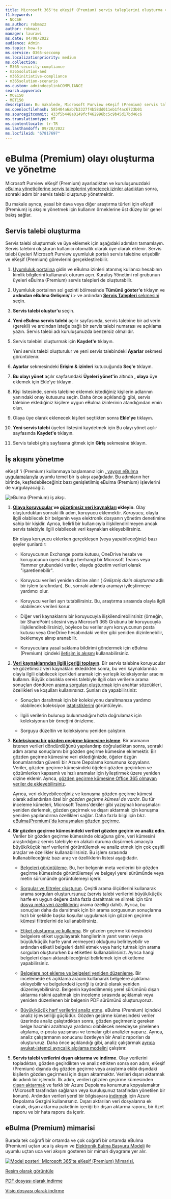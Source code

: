 ```yaml
---
title: Microsoft 365'te eKeşif (Premium) servis taleplerini oluşturma ve yönetme
f1.keywords:
- NOCSH
ms.author: robmazz
author: robmazz
manager: laurawi
ms.date: 04/08/2022
audience: Admin
ms.topic: how-to
ms.service: O365-seccomp
ms.localizationpriority: medium
ms.collection:
- M365-security-compliance
- m365solution-aed
- m365initiative-compliance
- m365solution-scenario
ms.custom: admindeeplinkCOMPLIANCE
search.appverid:
- MOE150
- MET150
description: Bu makalede, Microsoft Purview eKeşif (Premium) servis taleplerinin nasıl oluşturulacağı ve yönetileceğini açıklanmaktadır. İlk adım bir servis talebi oluşturmak ve eBulma (Premium) özelliklerini ve işlevselliğini kullanmaya başlamaktır.
ms.openlocfilehash: 585404a6ab7b3327f4b58dd011eb1f4ac6723b01
ms.sourcegitcommit: 433f5b448a0149fcf462996bc5c9b45d17bd46c6
ms.translationtype: MT
ms.contentlocale: tr-TR
ms.lasthandoff: 09/20/2022
ms.locfileid: "67817697"
---
```

# <a name="create-and-manage-an-ediscovery-premium-case"></a>eBulma (Premium) olayı oluşturma ve yönetme

Microsoft Purview eKeşif (Premium) ayarladıktan ve kuruluşunuzdaki [eBulma yöneticilerine servis taleplerini yönetecek izinler atadıktan](get-started-with-advanced-ediscovery.md#step-2-assign-ediscovery-permissions) sonra, sonraki adım bir servis talebi oluşturup yönetmektir.

Bu makale ayrıca, yasal bir dava veya diğer araştırma türleri için eKeşif (Premium) iş akışını yönetmek için kullanım örneklerine üst düzey bir genel bakış sağlar.

## <a name="create-a-case"></a>Servis talebi oluşturma

Servis talebi oluşturmak ve üye eklemek için aşağıdaki adımları tamamlayın. Servis talebini oluşturan kullanıcı otomatik olarak üye olarak eklenir. Servis talebi üyeleri Microsoft Purview uyumluluk portalı servis talebine erişebilir ve eKeşif (Premium) görevlerini gerçekleştirebilir.

1. <a href="https://go.microsoft.com/fwlink/p/?linkid=2077149" target="_blank">Uyumluluk portalına</a> gidin ve eBulma izinleri atanmış kullanıcı hesabının kimlik bilgilerini kullanarak oturum açın. Kuruluş Yönetimi rol grubunun üyeleri eBulma (Premium) servis talepleri de oluşturabilir.

2. Uyumluluk portalının sol gezinti bölmesinde **Tümünü göster'e** tıklayın ve **ardından eBulma Gelişmiş'i** >  ve ardından <a href="https://go.microsoft.com/fwlink/p/?linkid=2173764" target="_blank">**Servis Talepleri** sekmesini</a> seçin.

3. **Servis talebi oluştur'u** seçin.

4. **Yeni eBulma servis talebi** açılır sayfasında, servis talebine bir ad verin (gerekli) ve ardından isteğe bağlı bir servis talebi numarası ve açıklama yazın. Servis talebi adı kuruluşunuzda benzersiz olmalıdır.

5. Servis talebini oluşturmak için **Kaydet'e** tıklayın.

   Yeni servis talebi oluşturulur ve yeni servis talebindeki **Ayarlar** sekmesi görüntülenir.

6. **Ayarlar** sekmesindeki **Erişim & izinleri** kutucuğunda **Seç'e** tıklayın.

7. **Bu olayı yönet** açılır sayfasındaki **Üyeleri yönet'in** altında **, olaya** üye eklemek için Ekle'ye tıklayın.

8. Kişi listesinde, servis talebine eklemek istediğiniz kişilerin adlarının yanındaki onay kutusunu seçin. Daha önce açıklandığı gibi, servis talebine eklediğiniz kişilere uygun eBulma izinlerinin atandığından emin olun.

9. Olaya üye olarak eklenecek kişileri seçtikten sonra **Ekle'ye** tıklayın.

10. **Yeni servis talebi** üyeleri listesini kaydetmek için Bu olayı yönet açılır sayfasında **Kaydet'e** tıklayın.

11. Servis talebi giriş sayfasına gitmek için **Giriş** sekmesine tıklayın.

## <a name="manage-the-workflow"></a>İş akışını yönetme

eKeşif 'i (Premium) kullanmaya başlamanız için [, yaygın eBulma uygulamalarıyla](advanced-ediscovery-edrm.md) uyumlu temel bir iş akışı aşağıdadır. Bu adımların her birinde, keşfedebileceğiniz bazı genişletilmiş eBulma (Premium) işlevlerini de vurgulayacağız.

![eBulma (Premium) iş akışı.](../media/AeDWorkflow.png)

1. **[Olaya koruyucular](add-custodians-to-case.md) ve [gözetimsiz veri kaynakları](non-custodial-data-sources.md) ekleyin**. Olay oluşturduktan sonraki ilk adım, koruyucu eklemektir. *Koruyucu*, olayla ilgili olabilecek bir belgenin veya elektronik dosyanın yönetim denetimine sahip bir kişidir. Ayrıca, belirli bir kullanıcıyla ilişkilendirilmeyen ancak servis talebiyle ilgili olabilecek veri kaynakları ekleyebilirsiniz.

   Bir olaya koruyucu eklerken gerçekleşen (veya yapabileceğiniz) bazı şeyler şunlardır:

   - Koruyucunun Exchange posta kutusu, OneDrive hesabı ve koruyucunun üyesi olduğu herhangi bir Microsoft Teams veya Yammer grubundaki veriler, olayda gözetim verileri olarak "işaretlenebilir".
  
   - Koruyucu verileri yeniden dizine alınır ( *Gelişmiş dizin oluşturma* adlı bir işlem tarafından). Bu, sonraki adımda aramayı iyileştirmeye yardımcı olur.
  
   - Koruyucu verileri ayrı tutabilirsiniz. Bu, araştırma sırasında olayla ilgili olabilecek verileri korur.
  
   - Diğer veri kaynaklarını bir koruyucuyla ilişkilendirebilirsiniz (örneğin, bir SharePoint sitesini veya Microsoft 365 Grubunu bir koruyucuyla ilişkilendirebilirsiniz), böylece bu veriler aynı koruyucunun posta kutusu veya OneDrive hesabındaki veriler gibi yeniden dizinlenebilir, beklemeye alınıp aranabilir.

   - Koruyuculara yasal saklama bildirimi göndermek için eBulma (Premium) içindeki [iletişim iş akışını](managing-custodian-communications.md) kullanabilirsiniz.

2. **[Veri kaynaklarından ilgili içeriği toplayın](create-draft-collection.md)**. Bir servis talebine koruyucular ve gözetimsiz veri kaynakları ekledikten sonra, bu veri kaynaklarında olayla ilgili olabilecek içerikleri aramak için yerleşik koleksiyonlar aracını kullanın. Büyük olasılıkla servis talebiyle ilgili olan verilerle arama sonuçları döndüren [arama sorguları oluşturmak](building-search-queries.md) için anahtar sözcükleri, özellikleri ve koşulları kullanırsınız. Şunları da yapabilirsiniz:

   - Sonuçları daraltmak için bir koleksiyonu daraltmanıza yardımcı olabilecek koleksiyon [istatistiklerini](collection-statistics-reports.md) görüntüleyin.

   - İlgili verilerin bulunup bulunmadığını hızla doğrulamak için koleksiyonun bir örneğini önizleme.

   - Sorguyu düzeltin ve koleksiyonu yeniden çalıştırın.

3. **[Koleksiyonu bir gözden geçirme kümesine işleme](commit-draft-collection.md)**. Bir aramanın istenen verileri döndürdüğünü yapılandırıp doğruladıktan sonra, sonraki adım arama sonuçlarını bir gözden geçirme kümesine eklemektir. Bir gözden geçirme kümesine veri eklediğinizde, öğeler özgün konumlarından güvenli bir Azure Depolama konumuna kopyalanır. Veriler, gözden geçirme kümesindeki öğeleri gözden geçirirken ve çözümlerken kapsamlı ve hızlı aramalar için iyileştirmek üzere yeniden dizine eklenir. Ayrıca, [gözden geçirme kümesine Office 365 olmayan veriler de ekleyebilirsiniz](load-non-office-365-data-into-a-review-set.md).

   Ayrıca, veri ekleyebileceğiniz ve konuşma gözden geçirme kümesi olarak adlandırılan özel bir *gözden geçirme kümesi de vardır*. Bu tür inceleme kümeleri, Microsoft Teams'dekiler gibi yazışmalı konuşmaları yeniden derlemek, gözden geçirmek ve dışarı aktarmak için konuşma yeniden yapılandırma özellikleri sağlar. Daha fazla bilgi için bkz. [eBulma(Premium)'da konuşmaları gözden geçirme](conversation-review-sets.md).

4. **Bir gözden geçirme kümesindeki verileri gözden geçirin ve analiz edin**. Veriler bir gözden geçirme kümesinde olduğuna göre, veri kümesini araştırdığınız servis talebiyle en alakalı duruma düşürmek amacıyla büyük/küçük harf verilerini görüntülemek ve analiz etmek için çok çeşitli araçlar ve özellikler kullanabilirsiniz. Bu işlem sırasında kullanabileceğiniz bazı araç ve özelliklerin listesi aşağıdadır.

   - [Belgeleri görüntüleme](view-documents-in-review-set.md). Bu, her belgenin meta verilerini bir gözden geçirme kümesinde görüntülemeyi ve belgeyi yerel sürümünde veya metin sürümünde görüntülemeyi içerir.

   - [Sorgular ve filtreler oluşturun](review-set-search.md). Çeşitli arama ölçütlerini kullanarak arama sorguları oluşturursunuz (servis talebi verilerini büyük/küçük harfe en uygun değere daha fazla daraltmak ve silmek için tüm [dosya meta veri özelliklerini](document-metadata-fields-in-advanced-ediscovery.md) arama özelliği dahil). Ayrıca, bu sonuçları daha da daraltmak için bir arama sorgusunun sonuçlarına hızlı bir şekilde başka koşullar uygulamak için gözden geçirme kümesi filtrelerini de kullanabilirsiniz. 

   - [Etiket oluşturma ve kullanma](tagging-documents.md). Bir gözden geçirme kümesindeki belgelere etiket uygulayarak hangilerinin yanıt veren (veya büyük/küçük harfe yanıt vermeyen) olduğunu belirleyebilir ve ardından etiketli belgeleri dahil etmek veya hariç tutmak için arama sorguları oluştururken bu etiketleri kullanabilirsiniz. Ayrıca hangi belgeleri dışarı aktarabileceğinizi belirlemek için etiketleme yapabilirsiniz.

   - [Belgelere not ekleme ve belgeleri yeniden düzenleme](view-documents-in-review-set.md#annotate-view). Bir incelemede ek açıklama aracını kullanarak belgelere açıklama ekleyebilir ve belgelerdeki içeriği iş ürünü olarak yeniden düzenleyebilirsiniz. Belgenin kaydedilmemiş yerel sürümünü dışarı aktarma riskini azaltmak için inceleme sırasında açıklamalı veya yeniden düzenlenen bir belgenin PDF sürümünü oluşturuyoruz.

   - [Büyük/küçük harf verilerini analiz etme](analyzing-data-in-review-set.md). eBulma (Premium) içindeki analiz işlevselliği güçlüdür. Gözden geçirme kümesindeki veriler üzerinde analiz çalıştırdıktan sonra, gözden geçirmeniz gereken belge hacmini azaltmaya yardımcı olabilecek neredeyse yinelenen algılama, e-posta yazışması ve temalar gibi analizler yaparız. Ayrıca, analiz çalıştırmanın sonucunu özetleyen bir Analiz raporları da oluştururuz. Daha önce açıklandığı gibi, analiz çalıştırmak [ayrıca avukat-istemci ayrıcalık algılama modelini](attorney-privilege-detection.md#use-the-attorney-client-privilege-detection-model) çalıştırır.

5. **Servis talebi verilerini dışarı aktarma ve indirme**. Olay verilerini topladıktan, gözden geçirdikten ve analiz ettikten sonra son adım, eKeşif (Premium) dışında dış gözden geçirme veya araştırma ekibi dışındaki kişilerin gözden geçirmesi için dışarı aktarmaktır. Verileri dışarı aktarmak iki adımlı bir işlemdir. İlk adım, verileri gözden geçirme kümesinden [dışarı aktarmak](export-documents-from-review-set.md) ve farklı bir Azure Depolama konumuna kopyalamaktır (Microsoft tarafından sağlanan veya kuruluşunuz tarafından yönetilen bir konum). Ardından verileri yerel bir bilgisayara [indirmek](download-export-jobs.md) için Azure Depolama Gezgini kullanırsınız. Dışarı aktarılan veri dosyalarına ek olarak, dışarı aktarma paketinin içeriği bir dışarı aktarma raporu, bir özet raporu ve bir hata raporu da içerir.

## <a name="ediscovery-premium-architecture"></a>eBulma (Premium) mimarisi

Burada tek coğrafi bir ortamda ve çok coğrafi bir ortamda eBulma (Premium) uçtan uca iş akışını ve [Elektronik Bulma Başvuru Modeli](overview-ediscovery-20.md#ediscovery-premium-alignment-with-the-electronic-discovery-reference-model) ile uyumlu uçtan uca veri akışını gösteren bir mimari diyagramı yer alır.

[![Model posteri: Microsoft 365'te eKeşif (Premium) Mimarisi.](../media/solutions-architecture-center/ediscovery-poster-thumb.png)](../media/solutions-architecture-center/m365-advanced-ediscovery-architecture.png)

[Resim olarak görüntüle](../media/solutions-architecture-center/m365-advanced-ediscovery-architecture.png)

[PDF dosyası olarak indirme](https://download.microsoft.com/download/d/1/c/d1ce536d-9bcf-4d31-b75b-fcf0dc560665/m365-advanced-ediscovery-architecture.pdf)

[Visio dosyası olarak indirme](https://download.microsoft.com/download/d/1/c/d1ce536d-9bcf-4d31-b75b-fcf0dc560665/m365-advanced-ediscovery-architecture.vsdx)
